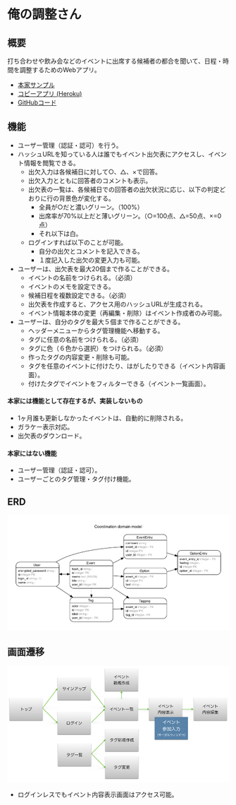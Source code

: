# 俺の調整さん

## 概要

打ち合わせや飲み会などのイベントに出席する候補者の都合を聞いて、日程・時間を調整するためのWebアプリ。

- [本家サンプル](https://chouseisan.com/s?h=028c5bfdf74c4912a6b2a697c4fed4a3)
- [コピーアプリ (Heroku)](https://dry-basin-5475.herokuapp.com/events/e770a86069561b98d0078d5df057d9ae)
- [GitHubコード](https://github.com/ermtmt/choseisan.git)

## 機能

- ユーザー管理（認証・認可）を行う。
- ハッシュURLを知っている人は誰でもイベント出欠表にアクセスし、イベント情報を閲覧できる。
    - 出欠入力は各候補日に対して○、△、×で回答。
    - 出欠入力とともに回答者のコメントも表示。
    - 出欠表の一覧は、各候補日での回答者の出欠状況に応じ、以下の判定どおりに行の背景色が変化する。
        - 全員が○だと濃いグリーン。（100%）
        - 出席率が70%以上だと薄いグリーン。（○=100点、△=50点、×=0点）
        - それ以下は白。
    - ログインすれば以下のことが可能。
        - 自分の出欠とコメントを記入できる。
        - １度記入した出欠の変更入力も可能。
-  ユーザーは、出欠表を最大20個まで作ることができる。
    - イベントの名前をつけられる。（必須）
    - イベントのメモを設定できる。
    - 候補日程を複数設定できる。（必須）
    - 出欠表を作成すると、アクセス用のハッシュURLが生成される。
    - イベント情報本体の変更（再編集・削除）はイベント作成者のみ可能。
- ユーザーは、自分のタグを最大５個まで作ることができる。
    - ヘッダーメニューからタグ管理機能へ移動する。
    - タグに任意の名前をつけられる。（必須）
    - タグに色（６色から選択）をつけられる。（必須）
    - 作ったタグの内容変更・削除も可能。
    - タグを任意のイベントに付けたり、はがしたりできる（イベント内容画面）。
    - 付けたタグでイベントをフィルターできる（イベント一覧画面）。

#### 本家には機能として存在するが、実装しないもの

- 1ヶ月誰も更新しなかったイベントは、自動的に削除される。
- ガラケー表示対応。
- 出欠表のダウンロード。

#### 本家にはない機能

- ユーザー管理（認証・認可）。
- ユーザーごとのタグ管理・タグ付け機能。

## ERD

![ERD](docs/erd.png)

## 画面遷移

![画面遷移](docs/view_transition.png)

- ログインレスでもイベント内容表示画面はアクセス可能。
